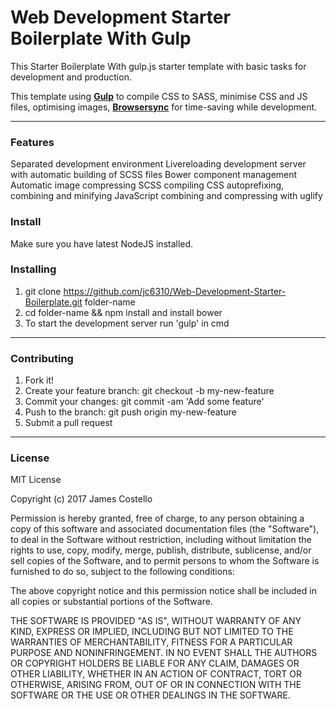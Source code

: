 # Web Development Starter Boilerplate With Gulp

This Starter Boilerplate With gulp.js starter template with basic tasks for development and production.

This template using [**Gulp**](http://gulpjs.com/) to compile CSS to SASS, minimise CSS and JS files, optimising images, [**Browsersync**](https://browsersync.io/) for time-saving while development.

___

### Features

Separated development environment
Livereloading development server with automatic building of SCSS files
Bower component management
Automatic image compressing
SCSS compiling
CSS autoprefixing, combining and minifying
JavaScript combining and compressing with uglify

### Install

Make sure you have latest NodeJS installed.

### Installing

1. git clone https://github.com/jc6310/Web-Development-Starter-Boilerplate.git folder-name
2. cd folder-name && npm install and install bower
3. To start the development server run 'gulp' in cmd

___

### Contributing

1. Fork it!
2. Create your feature branch: git checkout -b my-new-feature
3. Commit your changes: git commit -am 'Add some feature'
4. Push to the branch: git push origin my-new-feature
5. Submit a pull request

___

### License

MIT License

Copyright (c) 2017 James Costello

Permission is hereby granted, free of charge, to any person obtaining a copy of this software and associated documentation files (the "Software"), to deal in the Software without restriction, including without limitation the rights to use, copy, modify, merge, publish, distribute, sublicense, and/or sell copies of the Software, and to permit persons to whom the Software is furnished to do so, subject to the following conditions:

The above copyright notice and this permission notice shall be included in all copies or substantial portions of the Software.

THE SOFTWARE IS PROVIDED "AS IS", WITHOUT WARRANTY OF ANY KIND, EXPRESS OR IMPLIED, INCLUDING BUT NOT LIMITED TO THE WARRANTIES OF MERCHANTABILITY, FITNESS FOR A PARTICULAR PURPOSE AND NONINFRINGEMENT. IN NO EVENT SHALL THE AUTHORS OR COPYRIGHT HOLDERS BE LIABLE FOR ANY CLAIM, DAMAGES OR OTHER LIABILITY, WHETHER IN AN ACTION OF CONTRACT, TORT OR OTHERWISE, ARISING FROM, OUT OF OR IN CONNECTION WITH THE SOFTWARE OR THE USE OR OTHER DEALINGS IN THE SOFTWARE.
